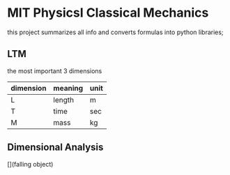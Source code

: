 # MIT PhysicsI Classical Mechanics

this project summarizes all info and converts formulas into python libraries;

## LTM

the most important 3 dimensions

dimension | meaning | unit
----------|---------|------
L         | length  | m
T         | time    | sec
M         | mass    | kg

## Dimensional Analysis

[](falling object)

